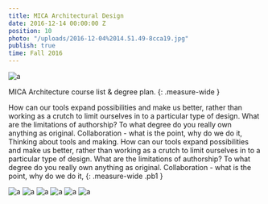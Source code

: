 ```yaml
---
title: MICA Architectural Design
date: 2016-12-14 00:00:00 Z
position: 10
photo: "/uploads/2016-12-04%2014.51.49-8cca19.jpg"
publish: true
time: Fall 2016
---
```


![a](/uploads/mock2-1.jpg)

MICA Architecture course list & degree plan.
{: .measure-wide }

How can our tools expand possibilities and make us better, rather than working as a crutch to limit ourselves in to a particular type of design. What are the limitations of authorship? To what degree do you really own anything as original. Collaboration - what is the point, why do we do it, Thinking about tools and making. How can our tools expand possibilities and make us better, rather than working as a crutch to limit ourselves in to a particular type of design. What are the limitations of authorship? To what degree do you really own anything as original. Collaboration - what is the point, why do we do it,
{: .measure-wide .pb1 }

![a](/uploads/mock2-2.jpg)
![a](/uploads/mock2-3.jpg)
![a](/uploads/mock2-4.jpg)
![a](/uploads/mock2-5.jpg)
![a](/uploads/mock2-6.jpg)
![a](/uploads/mock2-7.jpg)
